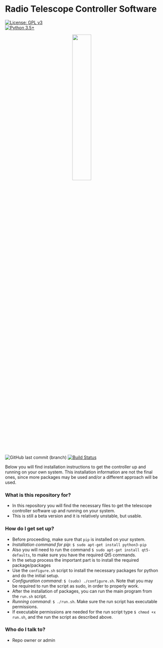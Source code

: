 # Radio Telescope Controller Software #

 [![License: GPL v3](https://img.shields.io/badge/License-GPL%20v3-blue.svg?style=plastic)](https://github.com/dimst23/RadioTelescope_Controller/blob/master/LICENSE)  
 [![Python 3.5+](https://img.shields.io/badge/python-3.5%2B-blue.svg?style=plastic)](https://www.python.org/downloads/release/python-350/)
<p align="center">
<img src="http://www.marysrosaries.com/collaboration/images/0/0b/Radio_Telescope_3_%28PSF%29.png" width="35%" />
</p>

![GitHub last commit (branch)](https://img.shields.io/github/last-commit/dimst23/RadioTelescope_Controller.svg?style=plastic)
[![Build Status](https://img.shields.io/travis/dimst23/RadioTelescope_Controller/master.svg?style=plastic)](https://travis-ci.org/dimst23/RadioTelescope_Controller)

Below you will find installation instructions to get the controller up and running on your own system.
This installation information are not the final ones, since more packages may be used and/or a different approach will be used.

### What is this repository for? ###

* In this repository you will find the necessary files to get the telescope controller software up and running on your system.
* This is still a beta version and it is relatively unstable, but usable.

### How do I get set up? ###

* Before proceeding, make sure that `pip` is installed on your system.
* _Installation command for pip_: `$ sudo apt-get install python3-pip`
* Also you will need to run the command `$ sudo apt-get install qt5-defaults`, to make sure you have the required Qt5
commands.
* In the setup process the important part is to install the required package/packages
* Use the `configure.sh` script to install the necessary packages for python and do the initial setup.
* _Configuration command_: `$ (sudo) ./configure.sh`. Note that you may be required to run the script as sudo, in order to properly work.
* After the installation of packages, you can run the main program from the `run.sh` script.
* _Running command_: `$ ./run.sh`. Make sure the run script has executable permissions.
* If executable permissions are needed for the run script type `$ chmod +x run.sh`, and the run the script as described above.


### Who do I talk to? ###

* Repo owner or admin
